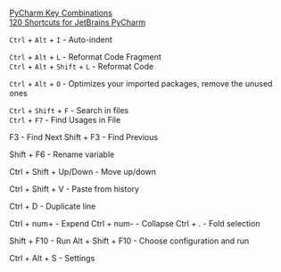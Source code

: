 [PyCharm Key Combinations](https://keycombiner.com/collections/pycharm/)    
[120 Shortcuts for JetBrains PyCharm](https://shortcutworld.com/PyCharm/win/JetBrains-PyCharm_Shortcuts)

`Ctrl` + `Alt` + `I` - Auto-indent

`Ctrl` + `Alt` + `L` - Reformat Code Fragment﻿    
`Ctrl` + `Alt` + `Shift` + `L` - Reformat Code

`Ctrl` + `Alt` + `O` - Optimizes your imported packages, remove the unused ones

`Ctrl` + `Shift` + `F` - Search in files    
`Ctrl` + `F7` - Find Usages in File

F3 - Find Next
Shift + F3 - Find Previous

Shift + F6 - Rename variable

Ctrl + Shift + Up/Down - Move up/down

Ctrl + Shift + V - Paste from history

Ctrl + D - Duplicate line

Ctrl + num+ - Expend
Ctrl + num- - Collapse
Ctrl + . - Fold selection

Shift + F10 - Run
Alt + Shift + F10 - Choose configuration and run

Ctrl + Alt + S - Settings
